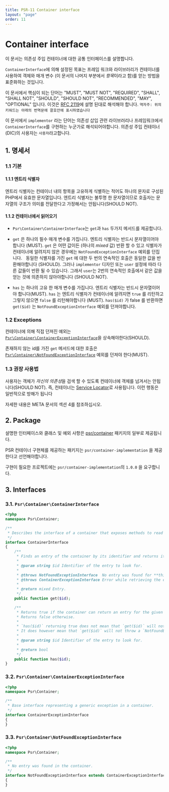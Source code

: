 ```yaml
---
title: PSR-11 Container interface
layout: "page"
order: 11
---
```


# Container interface

이 문서는 의존성 주입 컨테이너에 대한 공통 인터페이스를 설명합니다.

`ContainerInterface`에 의해 설정된 목표는 프레임 워크와 라이브러리가 컨테이너를 사용하여 객체와 매개 변수 (이 문서의 나머지 부분에서 *항목*이라고 함)를 얻는 방법을 표준화하는 것입니다.

이 문서에서 핵심이 되는 단어는 "MUST", "MUST NOT", "REQUIRED", "SHALL", "SHALL NOT", "SHOULD", "SHOULD NOT", "RECOMMENDED", "MAY", "OPTIONAL" 입니다. 
이것은 [RFC 2119]에 설명 된대로 해석해야 합니다.
`역자주: 위의 키워드는 아래의 번역문에 괄호안에 표시하였습니다`

이 문서에서 `implementor` 라는 단어는 의존성 삽입 관련 라이브러리나 프레임워크에서 `ContainerInterface`를 구현하는 누군가로 해석되어야합니다.
의존성 주입 컨테이너 (DIC)의 사용자는 `사용자`라고합니다.

[RFC 2119]: http://tools.ietf.org/html/rfc2119

## 1. 명세서

### 1.1 기본

#### 1.1.1 엔트리 식별자

엔트리 식별자는 컨테이너 내의 항목을 고유하게 식별하는 적어도 하나의 문자로 구성된 PHP에서 유효한 문자열입니다.
엔트리 식별자는 불투명 한 문자열이므로 호출자는 문자열의 구조가 의미를 전달한다고 가정해서는 안됩니다(SHOULD NOT).

#### 1.1.2 컨테이너에서 읽어오기

- `Psr\Container\ContainerInterface`는 `get`과 `has` 두가지 메서드를 제공합니다.

- `get` 은 하나의 필수 매개 변수를 가집니다. 엔트리 식별자는 반드시 문자열이어야 합니다 (MUST).
  `get` 은 어떤 값이든 (하나의 *mixed* 값) 반환 할 수 있고 식별자가 컨테이너에 알려지지 않은 경우에는 `NotFoundExceptionInterface` 예외를 던집니다.
  동일한 식별자를 가진 `get` 에 대한 두 번의 연속적인 호출은 동일한 값을 반환해야합니다 (SHOULD).
  그러나 `implementor` 디자인 또는 `user` 설정에 따라 다른 값들이 반환 될 수 있습니다. 그래서 `user`는 2번의 연속적인 호출에서 같은 값을 얻는 것에 의존하지 않아야합니다 (SHOULD NOT).

- `has` 는 하나의 고유 한 매개 변수를 가집니다. 엔트리 식별자는 반드시 문자열이어야 합니다(MUST).
  `has` 는 엔트리 식별자가 컨테이너에 알려지면 `true` 를 리턴하고 그렇지 않으면 `false` 를 리턴해야합니다 (MUST).
  `has($id)` 가 false 를 반환하면 `get($id)` 는 `NotFoundExceptionInterface` 예외를 던져야합니다.

### 1.2 Exceptions

컨테이너에 의해 직접 던져진 예외는 
[`Psr\Container\ContainerExceptionInterface`](#container-exception)을 상속해야한다(SHOULD).

존재하지 않는 id를 가진 `get` 메서드에 대한 호출은
[`Psr\Container\NotFoundExceptionInterface`](#not-found-exception) 예외를 던져야 한다(MUST).

### 1.3 권장 사용법

사용자는 객체가 *자신의 의존성*을 검색 할 수 있도록 컨테이너에 객체를 넘겨서는 안됩니다(SHOULD NOT).
즉, 컨테이너는 [Service Locator](https://en.wikipedia.org/wiki/Service_locator_pattern)로 사용됩니다.
이런 행동은 일반적으로 방해가 됩니다

자세한 내용은 META 문서의 섹션 4를 참조하십시오.

## 2. Package

설명한 인터페이스와 클래스 및 예외 사항은 [psr/container](https://packagist.org/packages/psr/container) 패키지의 일부로 제공됩니다.

PSR 컨테이너 구현체를 제공하는 패키지는 `psr/container-implementation` 을 제공한다고 선언해야합니다.

구현이 필요한 프로젝트에는 `psr/container-implementation`의 `1.0.0` 을 요구합니다.

## 3. Interfaces

<a name="container-interface"></a>
### 3.1. `Psr\Container\ContainerInterface`

~~~php
<?php
namespace Psr\Container;

/**
 * Describes the interface of a container that exposes methods to read its entries.
 */
interface ContainerInterface
{
    /**
     * Finds an entry of the container by its identifier and returns it.
     *
     * @param string $id Identifier of the entry to look for.
     *
     * @throws NotFoundExceptionInterface  No entry was found for **this** identifier.
     * @throws ContainerExceptionInterface Error while retrieving the entry.
     *
     * @return mixed Entry.
     */
    public function get($id);

    /**
     * Returns true if the container can return an entry for the given identifier.
     * Returns false otherwise.
     *
     * `has($id)` returning true does not mean that `get($id)` will not throw an exception.
     * It does however mean that `get($id)` will not throw a `NotFoundExceptionInterface`.
     *
     * @param string $id Identifier of the entry to look for.
     *
     * @return bool
     */
    public function has($id);
}
~~~

<a name="container-exception"></a>
### 3.2. `Psr\Container\ContainerExceptionInterface`

~~~php
<?php
namespace Psr\Container;

/**
 * Base interface representing a generic exception in a container.
 */
interface ContainerExceptionInterface
{
}
~~~

<a name="not-found-exception"></a>
### 3.3. `Psr\Container\NotFoundExceptionInterface`

~~~php
<?php
namespace Psr\Container;

/**
 * No entry was found in the container.
 */
interface NotFoundExceptionInterface extends ContainerExceptionInterface
{
}
~~~
